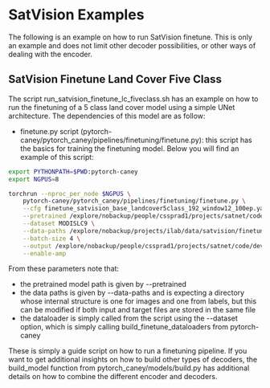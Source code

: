 # SatVision Examples

The following is an example on how to run SatVision finetune. This is only an example and does not limit other decoder possibilities, or other ways of dealing with the encoder.

## SatVision Finetune Land Cover Five Class

The script run_satvision_finetune_lc_fiveclass.sh has an example on how to run the finetuning of a 5 class land cover model using a simple UNet architecture. The dependencies of this model are as follow:

- finetune.py script (pytorch-caney/pytorch_caney/pipelines/finetuning/finetune.py): this script has the basics for training the finetuning model. Below you will find an example of this script:

```bash
export PYTHONPATH=$PWD:pytorch-caney
export NGPUS=8

torchrun --nproc_per_node $NGPUS \
    pytorch-caney/pytorch_caney/pipelines/finetuning/finetune.py \
	--cfg finetune_satvision_base_landcover5class_192_window12_100ep.yaml \
	--pretrained /explore/nobackup/people/cssprad1/projects/satnet/code/development/masked_image_modeling/development/models/simmim_satnet_pretrain_pretrain/simmim_pretrain__satnet_swinv2_base__img192_window12__800ep_v3_no_norm/ckpt_epoch_800.pth \
    --dataset MODISLC9 \
	--data-paths /explore/nobackup/projects/ilab/data/satvision/finetuning/h18v04/labels_9classes_224 \
	--batch-size 4 \
	--output /explore/nobackup/people/cssprad1/projects/satnet/code/development/cleanup/finetune/models \
	--enable-amp
```

From these parameters note that:

- the pretrained model path is given by --pretrained
- the data paths is given by --data-paths and is expecting a directory whose internal structure is one for images and one from labels, but this can be modified if both input and target files are stored in the same file
- the dataloader is simply called from the script using the --dataset option, which is simply calling build_finetune_dataloaders
from pytorch-caney

These is simply a guide script on how to run a finetuning pipeline. If you want to get additional insights on how to build other
types of decoders, the build_model function from pytorch_caney/models/build.py has additional details on how to combine the different
encoder and decoders.